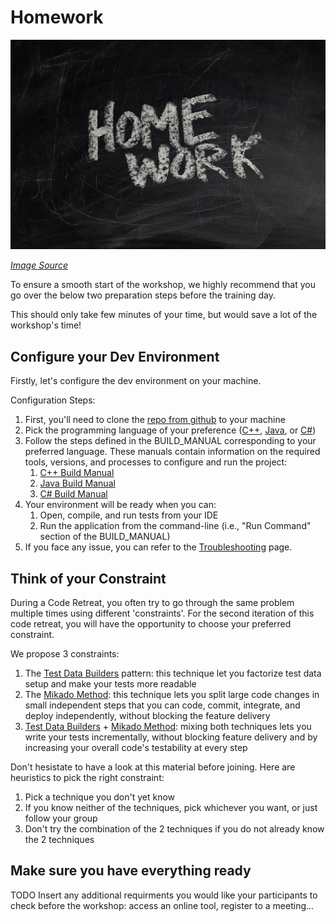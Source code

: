 # Homework

![Homework writton on a chalk board](https://github.com/murex/mikado-testbuilders-kata/raw/master/docs/images/homework.jpg)

*[Image Source](https://pixabay.com/illustrations/board-school-homework-slate-928381/)*

To ensure a smooth start of the workshop, we highly recommend that you go over 
the below two preparation steps before the training day.

This should only take few minutes of your time, but would save a lot of the 
workshop's time!  

## Configure your Dev Environment 

Firstly, let's configure the dev environment on your machine.

Configuration Steps:
1. First, you'll need to clone the [repo from github](https://github.com/murex/mikado-testbuilders-kata) to your machine
2. Pick the programming language of your preference ([C++](https://github.com/murex/mikado-testbuilders-kata/tree/master/cpp), [Java](https://github.com/murex/mikado-testbuilders-kata/tree/master/java), or [C#](https://github.com/murex/mikado-testbuilders-kata/tree/master/csharp))
3. Follow the steps defined in the BUILD_MANUAL corresponding to your preferred
   language. These manuals contain information on the required tools, versions, 
   and processes to configure and run the project:
    1. [C++ Build Manual](https://github.com/murex/mikado-testbuilders-kata/blob/master/cpp/BUILD_MANUAL.md)
    2. [Java Build Manual](https://github.com/murex/mikado-testbuilders-kata/blob/master/java/BUILD_MANUAL.md)
    2. [C# Build Manual](https://github.com/murex/mikado-testbuilders-kata/blob/master/csharp/BUILD_MANUAL.md)
4. Your environment will be ready when you can: 
    1. Open, compile, and run tests from your IDE
    2. Run the application from the command-line (i.e., "Run Command" section of the BUILD_MANUAL)
5. If you face any issue, you can refer to the [Troubleshooting](https://github.com/murex/mikado-testbuilders-kata/blob/master/docs/Troubleshooting.md) page. 

## Think of your Constraint 

During a Code Retreat, you often try to go through the same problem multiple times using different 'constraints'. For the second iteration of this code retreat, you will have the opportunity to choose your preferred constraint. 

We propose 3 constraints:

1. The [Test Data Builders](https://github.com/murex/mikado-testbuilders-kata/blob/master/docs/references/Test_Data_Builders.md) pattern: this technique let you factorize test data setup and make your tests more readable
2. The [Mikado Method](https://github.com/murex/mikado-testbuilders-kata/blob/master/docs/references/The_Mikado_Method.md): this technique lets you split large code changes in small independent steps that you can code, commit, integrate, and deploy independently, without blocking the feature delivery
3. [Test Data Builders](https://github.com/murex/mikado-testbuilders-kata/blob/master/docs/references/Test_Data_Builders.md) + [Mikado Method](https://github.com/murex/mikado-testbuilders-kata/blob/master/docs/references/The_Mikado_Method.md): mixing both techniques lets you write your tests incrementally, without blocking feature delivery and by increasing your overall code's testability at every step

Don't hesistate to have a look at this material before joining. Here are heuristics to pick the right constraint:

1. Pick a technique you don't yet know
2. If you know neither of the techniques, pick whichever you want, or just follow your group
3. Don't try the combination of the 2 techniques if you do not already know the 2 techniques

## Make sure you have everything ready

TODO Insert any additional requirments you would like your participants to check before the workshop: access an online tool, register to a meeting...